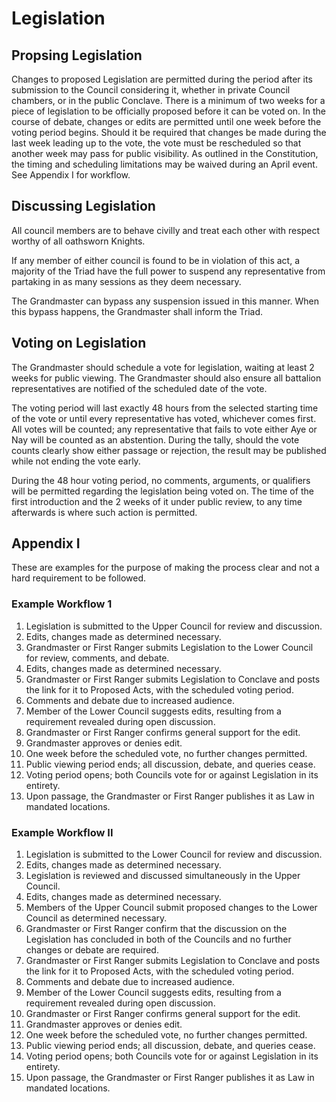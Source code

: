 [Version: 1.0]: #

# Legislation

## Propsing Legislation
Changes to proposed Legislation are permitted during the period after its submission to the Council considering it, whether in private Council chambers, or in the public Conclave. There is a minimum of two weeks for a piece of legislation to be officially proposed before it can be voted on. In the course of debate, changes or edits are permitted until one week before the voting period begins. Should it be required that changes be made during the last week leading up to the vote, the vote must be rescheduled so that another week may pass for public visibility. As outlined in the Constitution, the timing and scheduling limitations may be waived during an April event. See Appendix I for workflow.

## Discussing Legislation
All council members are to behave civilly and treat each other with respect worthy of all oathsworn Knights.

If any member of either council is found to be in violation of this act, a majority of the Triad have the full power to suspend any representative from partaking in as many sessions as they deem necessary.

The Grandmaster can bypass any suspension issued in this manner. When this bypass happens, the Grandmaster shall inform the Triad.

## Voting on Legislation
The Grandmaster should schedule a vote for legislation, waiting at least 2 weeks for public viewing. The Grandmaster should also ensure all battalion representatives are notified of the scheduled date of the vote.

The voting period will last exactly 48 hours from the selected starting time of the vote or until every representative has voted, whichever comes first. All votes will be counted; any representative that fails to vote either Aye or Nay will be counted as an abstention. During the tally, should the vote counts clearly show either passage or rejection, the result may be published while not ending the vote early.

During the 48 hour voting period, no comments, arguments, or qualifiers will be permitted regarding the legislation being voted on. The time of the first introduction and the 2 weeks of it under public review, to any time afterwards is where such action is permitted.

## Appendix I
These are examples for the purpose of making the process clear and not a hard requirement to be followed.

### Example Workflow 1
1. Legislation is submitted to the Upper Council for review and discussion.
1. Edits, changes made as determined necessary.
1. Grandmaster or First Ranger submits Legislation to the Lower Council for review, comments, and debate.
1. Edits, changes made as determined necessary.
1. Grandmaster or First Ranger submits Legislation to Conclave and posts the link for it to Proposed Acts, with the scheduled voting period.
1. Comments and debate due to increased audience.
1. Member of the Lower Council suggests edits, resulting from a requirement revealed during open discussion.
1. Grandmaster or First Ranger confirms general support for the edit.
1. Grandmaster approves or denies edit.
1. One week before the scheduled vote, no further changes permitted.
1. Public viewing period ends; all discussion, debate, and queries cease.
1. Voting period opens; both Councils vote for or against Legislation in its entirety.
1. Upon passage, the Grandmaster or First Ranger publishes it as Law in mandated locations.

### Example Workflow II
1. Legislation is submitted to the Lower Council for review and discussion.
1. Edits, changes made as determined necessary.
1. Legislation is reviewed and discussed simultaneously in the Upper Council.
1. Edits, changes made as determined necessary.
1. Members of the Upper Council submit proposed changes to the Lower Council as determined necessary.
1. Grandmaster or First Ranger confirm that the discussion on the Legislation has concluded in both of the Councils and no further changes or debate are required.
1. Grandmaster or First Ranger submits Legislation to Conclave and posts the link for it to Proposed Acts, with the scheduled voting period.
1. Comments and debate due to increased audience.
1. Member of the Lower Council suggests edits, resulting from a requirement revealed during open discussion.
1. Grandmaster or First Ranger confirms general support for the edit.
1. Grandmaster approves or denies edit.
1. One week before the scheduled vote, no further changes permitted.
1. Public viewing period ends; all discussion, debate, and queries cease.
1. Voting period opens; both Councils vote for or against Legislation in its entirety.
1. Upon passage, the Grandmaster or First Ranger publishes it as Law in mandated locations.
